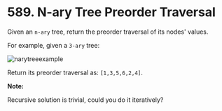 # 589. N-ary Tree Preorder Traversal

Given an `n-ary` tree, return the preorder traversal of its nodes' values.

For example, given a `3-ary` tree:

![narytreeexample](narytreeexample.png)

Return its preorder traversal as: `[1,3,5,6,2,4]`.

__Note:__

Recursive solution is trivial, could you do it iteratively?
